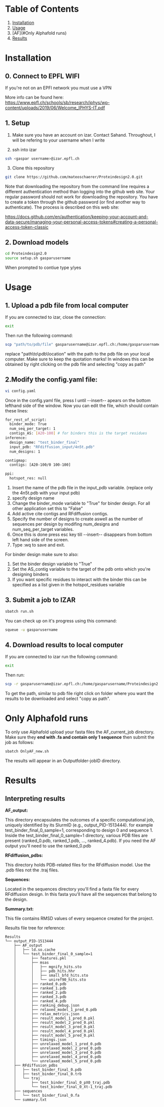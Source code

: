 # Table of Contents
1. [Installation](#Installation)
2. [Usage](#Usage)
3. [AF](#Only Alphafold runs)
4. [Results](#Results)

# Installation
## 0. Connect to EPFL WIFI
If you're not on an EPFl network you must use a VPN

More info can be found here: https://www.epfl.ch/schools/sb/research/iphys/wp-content/uploads/2019/06/Welcome_IPHYS-IT.pdf

## 1. Setup

1. Make sure you have an account on izar. Contact Sahand. Throughout, I will be refering to your username when I write <gaspar username>

2. ssh into izar
```bash
ssh <gaspar username>@izar.epfl.ch
```

3. Clone this repository

```bash
git clone https://github.com/mateoschaerer/Proteindesign2.0.git
```

Note that downloading the repository from the command line requires a different authentication method than logging into the github web site. Your regular password should not work for downloading the repository. You have to create a token through the github password (or find another way to authenticate). The process is described on this web site:

https://docs.github.com/en/authentication/keeping-your-account-and-data-secure/managing-your-personal-access-tokens#creating-a-personal-access-token-classic

## 2. Download models

```bash
cd Proteindesign2.0
source setup.sh gasparusername
```
When prompted to contiue type y/yes

# Usage
## 1. Upload a pdb file from local computer
If you are connected to izar, close the connection:
```bash
exit
```
Then run the following command:
```bash
scp "path/to/pdb/file" gasparusername@izar.epfl.ch:/home/gasparusername/Proteindesign2.0/RFdiffusion_input
```
replace "path\to\pdb\location" with the path to the pdb file on your local computer. Make sure to keep the quotation marks! In windows this can be obtained by right clicking on the pdb file and selecting "copy as path" 

## 2.Modify the config.yaml file:
```bash
vi config.yaml
```
Once in the config.yaml file, press I until --insert-- apears on the bottom lefthand side of the window. Now you can edit the file, which should contain these lines:

```bash
for_rest_of_script:
  binder_mode: True
  num_seq_per_target: 1
  contigs_AS: [A20-100] # for binders this is the target residues
inference:
  design_name: "test_binder_final"
  input_pdb: "RFdiffusion_input/4n5t.pdb"
  num_designs: 1

contigmap:
  contigs: [A20-100/0 100-100]

ppi:
  hotspot_res: null
```
1. Insert the name of the pdb file in the input_pdb variable. (replace only the 4n5t.pdb with your input pdb)
2. specify design name
3. Change the binder_mode variable to "True" for binder design. For all other application set this to "False"
5. Add active cite contigs and RFdiffusion contigs.
6. Specify the number of designs to create aswell as the number of sequences per design by modifing num_designs and num_seq_per_target variables.
7. Once this is done press esc key till --insert-- disappears from bottom left hand side of the screen.
8. Type :wq to save and exit.

For binder design make sure to also:
1. Set the binder design variable to "True"
2. Set the AS_contig variable to the target of the pdb onto which you're designing binders
3. If you want specific residues to interact with the binder this can be specified as a list given in the hotspot_residues variable

## 3. Submit a job to IZAR
 ```bash
sbatch run.sh
```
You can check up on it's progress using this command:
 ```bash
squeue -u gasparusername
```

## 4. Download results to local computer
If you are connected to izar run the following command:
```bash
exit
```
Then run:
```bash
scp -r gasparusername@izar.epfl.ch:/home/gasparusername/Proteindesign2.0/Results "path\to\local\storage_file"

```
To get the path, similar to pdb file right click on folder where you want the results to be downloaded and select "copy as path".

# Only Alphafold runs
To only use Alphafold upload your fasta files the AF_current_job directory. Make sure they **end with .fa and contain only 1 sequence** then submit the job as follows:

```bash
sbatch OnlyAF_new.sh

```
The results will appear in an Outputfolder-jobID directory.

 
# Results
## Interpreting results
**AF_output:**

This directory encapsulates the outcomes of a specific computational job, uniquely identified by its SlurmID (e.g., output_PID-1513444).
for example  test_binder_final_0_sample=1, corresponding to design 0 and sequence 1. Inside the test_binder_final_0_sample=1 directory, various PDB files are present (ranked_0.pdb, ranked_1.pdb, ..., ranked_4.pdb). If you need the AF output you'll need to use the ranked_0.pdb 

**RFdiffusion_pdbs:**

This directory holds PDB-related files for the RFdiffusion model. Use the .pdb files not the .traj files.

**Sequences:**

Located in the sequences directory you'll find a fasta file for every RFdiffusion design. In this fasta you'll have all the sequences that belong to the design.

**Summary.txt:**

This file contains RMSD values of every sequence created for the project.




Results file tree for reference:
```
Results
└── output_PID-1513444
    ├── AF_output
    │   ├── ld.so.cache
    │   └── test_binder_final_0_sample=1
    │       ├── features.pkl
    │       ├── msas
    │       │   ├── mgnify_hits.sto
    │       │   ├── pdb_hits.hhr
    │       │   ├── small_bfd_hits.sto
    │       │   └── uniref90_hits.sto
    │       ├── ranked_0.pdb
    │       ├── ranked_1.pdb
    │       ├── ranked_2.pdb
    │       ├── ranked_3.pdb
    │       ├── ranked_4.pdb
    │       ├── ranking_debug.json
    │       ├── relaxed_model_1_pred_0.pdb
    │       ├── relax_metrics.json
    │       ├── result_model_1_pred_0.pkl
    │       ├── result_model_2_pred_0.pkl
    │       ├── result_model_3_pred_0.pkl
    │       ├── result_model_4_pred_0.pkl
    │       ├── result_model_5_pred_0.pkl
    │       ├── timings.json
    │       ├── unrelaxed_model_1_pred_0.pdb
    │       ├── unrelaxed_model_2_pred_0.pdb
    │       ├── unrelaxed_model_3_pred_0.pdb
    │       ├── unrelaxed_model_4_pred_0.pdb
    │       └── unrelaxed_model_5_pred_0.pdb
    ├── RFdiffusion_pdbs
    │   ├── test_binder_final_0.pdb
    │   ├── test_binder_final_0.trb
    │   └── traj
    │       ├── test_binder_final_0_pX0_traj.pdb
    │       └── test_binder_final_0_Xt-1_traj.pdb
    ├── sequences
    │   └── test_binder_final_0.fa
    └── summary.txt


```


